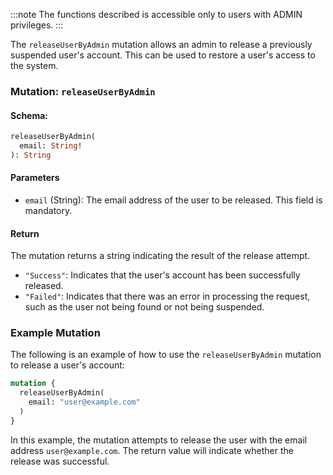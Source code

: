 :::note
The functions described is accessible only to users with ADMIN privileges.
:::

The `releaseUserByAdmin` mutation allows an admin to release a previously suspended user's account. This can be used to restore a user's access to the system.

### Mutation: `releaseUserByAdmin`

#### Schema:
```graphql
releaseUserByAdmin(
  email: String!
): String
```

#### Parameters

- `email` (String): The email address of the user to be released. This field is mandatory.

#### Return

The mutation returns a string indicating the result of the release attempt.

- `"Success"`: Indicates that the user's account has been successfully released.
- `"Failed"`: Indicates that there was an error in processing the request, such as the user not being found or not being suspended.

### Example Mutation

The following is an example of how to use the `releaseUserByAdmin` mutation to release a user's account:

```graphql
mutation {
  releaseUserByAdmin(
    email: "user@example.com"
  )
}
```

In this example, the mutation attempts to release the user with the email address `user@example.com`. The return value will indicate whether the release was successful.